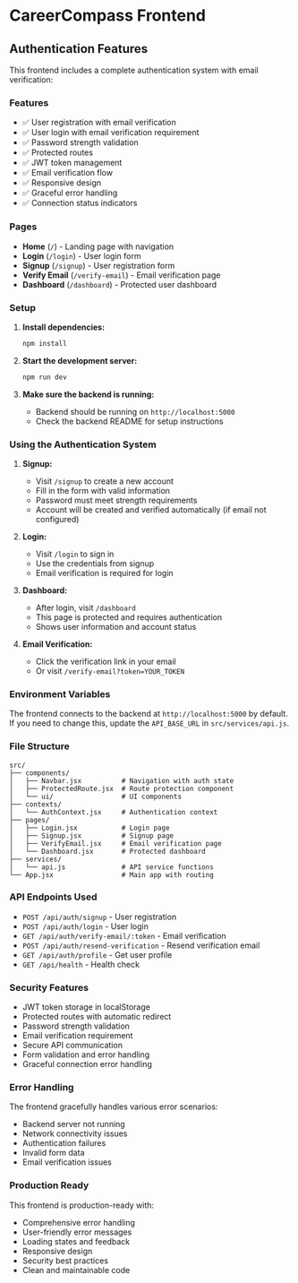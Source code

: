 # CareerCompass Frontend

## Authentication Features

This frontend includes a complete authentication system with email verification:

### Features
- ✅ User registration with email verification
- ✅ User login with email verification requirement
- ✅ Password strength validation
- ✅ Protected routes
- ✅ JWT token management
- ✅ Email verification flow
- ✅ Responsive design
- ✅ Graceful error handling
- ✅ Connection status indicators

### Pages
- **Home** (`/`) - Landing page with navigation
- **Login** (`/login`) - User login form
- **Signup** (`/signup`) - User registration form
- **Verify Email** (`/verify-email`) - Email verification page
- **Dashboard** (`/dashboard`) - Protected user dashboard

### Setup

1. **Install dependencies:**
   ```bash
   npm install
   ```

2. **Start the development server:**
   ```bash
   npm run dev
   ```

3. **Make sure the backend is running:**
   - Backend should be running on `http://localhost:5000`
   - Check the backend README for setup instructions

### Using the Authentication System

1. **Signup:**
   - Visit `/signup` to create a new account
   - Fill in the form with valid information
   - Password must meet strength requirements
   - Account will be created and verified automatically (if email not configured)

2. **Login:**
   - Visit `/login` to sign in
   - Use the credentials from signup
   - Email verification is required for login

3. **Dashboard:**
   - After login, visit `/dashboard`
   - This page is protected and requires authentication
   - Shows user information and account status

4. **Email Verification:**
   - Click the verification link in your email
   - Or visit `/verify-email?token=YOUR_TOKEN`

### Environment Variables

The frontend connects to the backend at `http://localhost:5000` by default. If you need to change this, update the `API_BASE_URL` in `src/services/api.js`.

### File Structure

```
src/
├── components/
│   ├── Navbar.jsx          # Navigation with auth state
│   ├── ProtectedRoute.jsx  # Route protection component
│   └── ui/                 # UI components
├── contexts/
│   └── AuthContext.jsx     # Authentication context
├── pages/
│   ├── Login.jsx           # Login page
│   ├── Signup.jsx          # Signup page
│   ├── VerifyEmail.jsx     # Email verification page
│   └── Dashboard.jsx       # Protected dashboard
├── services/
│   └── api.js              # API service functions
└── App.jsx                 # Main app with routing
```

### API Endpoints Used

- `POST /api/auth/signup` - User registration
- `POST /api/auth/login` - User login
- `GET /api/auth/verify-email/:token` - Email verification
- `POST /api/auth/resend-verification` - Resend verification email
- `GET /api/auth/profile` - Get user profile
- `GET /api/health` - Health check

### Security Features

- JWT token storage in localStorage
- Protected routes with automatic redirect
- Password strength validation
- Email verification requirement
- Secure API communication
- Form validation and error handling
- Graceful connection error handling

### Error Handling

The frontend gracefully handles various error scenarios:
- Backend server not running
- Network connectivity issues
- Authentication failures
- Invalid form data
- Email verification issues

### Production Ready

This frontend is production-ready with:
- Comprehensive error handling
- User-friendly error messages
- Loading states and feedback
- Responsive design
- Security best practices
- Clean and maintainable code
